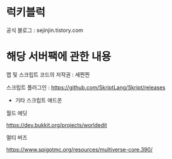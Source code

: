 # 럭키블럭
공식 블로그 : sejinjin.tistory.com

# 해당 서버팩에 관한 내용

맵 및 스크립트 코드의 저작권 : 세찐찐

스크립트 플러그인 : https://github.com/SkriptLang/Skript/releases
 + 기타 스크립트 애드온

월드 에딧

https://dev.bukkit.org/projects/worldedit

멀티 버즈

https://www.spigotmc.org/resources/multiverse-core.390/
